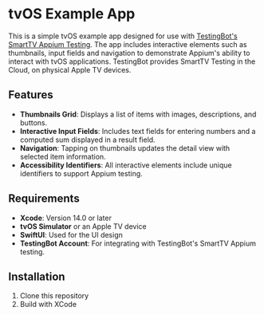 # tvOS Example App

This is a simple tvOS example app designed for use with [TestingBot's SmartTV Appium Testing](https://testingbot.com/). The app includes interactive elements such as thumbnails, input fields and navigation to demonstrate Appium's ability to interact with tvOS applications.
TestingBot provides SmartTV Testing in the Cloud, on physical Apple TV devices.

## Features

- **Thumbnails Grid**: Displays a list of items with images, descriptions, and buttons.
- **Interactive Input Fields**: Includes text fields for entering numbers and a computed sum displayed in a result field.
- **Navigation**: Tapping on thumbnails updates the detail view with selected item information.
- **Accessibility Identifiers**: All interactive elements include unique identifiers to support Appium testing.

## Requirements

- **Xcode**: Version 14.0 or later
- **tvOS Simulator** or an Apple TV device
- **SwiftUI**: Used for the UI design
- **TestingBot Account**: For integrating with TestingBot's SmartTV Appium testing.

## Installation

1. Clone this repository
2. Build with XCode
